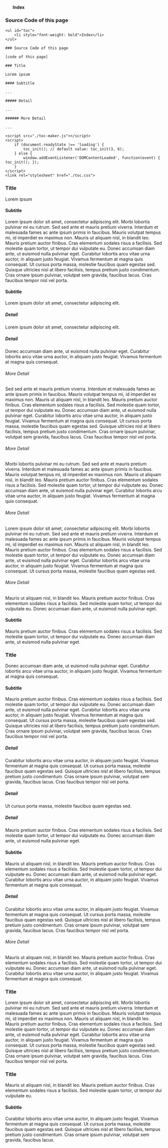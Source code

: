 <ul id="toc">
    <li style="font-weight: bold">Index</li>
</ul>

### Source Code of this page

```
<ul id="toc">
    <li style="font-weight: bold">Index</li>
</ul>

### Source Code of this page

[code of this page]

### Title

Lorem ipsum

#### Subtitle

...

##### Detail

...

###### More Detail

...

<script src="./toc-maker.js"></script>
<script>
    if (document.readyState !== 'loading') {
        toc_init(); // default value: toc_init(3, 6);
    } else {
        window.addEventListener('DOMContentLoaded', function(event) { toc_init(); });
    }
</script>
<link rel="stylesheet" href="./toc.css">
```

### Title

Lorem ipsum

#### Subtitle

Lorem ipsum dolor sit amet, consectetur adipiscing elit. Morbi lobortis pulvinar mi eu rutrum. Sed sed ante et mauris pretium viverra. Interdum et malesuada fames ac ante ipsum primis in faucibus. Mauris volutpat tempus mi, id imperdiet ex maximus non. Mauris ut aliquam nisl, in blandit leo. Mauris pretium auctor finibus. Cras elementum sodales risus a facilisis. Sed molestie quam tortor, ut tempor dui vulputate eu. Donec accumsan diam ante, ut euismod nulla pulvinar eget. Curabitur lobortis arcu vitae urna auctor, in aliquam justo feugiat. Vivamus fermentum at magna quis consequat. Ut cursus porta massa, molestie faucibus quam egestas sed. Quisque ultricies nisl at libero facilisis, tempus pretium justo condimentum. Cras ornare ipsum pulvinar, volutpat sem gravida, faucibus lacus. Cras faucibus tempor nisl vel porta.

#### Subtitle

Lorem ipsum dolor sit amet, consectetur adipiscing elit.

##### Detail

Lorem ipsum dolor sit amet, consectetur adipiscing elit.

##### Detail

Donec accumsan diam ante, ut euismod nulla pulvinar eget. Curabitur lobortis arcu vitae urna auctor, in aliquam justo feugiat. Vivamus fermentum at magna quis consequat.

###### More Detail

Sed sed ante et mauris pretium viverra. Interdum et malesuada fames ac ante ipsum primis in faucibus. Mauris volutpat tempus mi, id imperdiet ex maximus non. Mauris ut aliquam nisl, in blandit leo. Mauris pretium auctor finibus. Cras elementum sodales risus a facilisis. Sed molestie quam tortor, ut tempor dui vulputate eu. Donec accumsan diam ante, ut euismod nulla pulvinar eget. Curabitur lobortis arcu vitae urna auctor, in aliquam justo feugiat. Vivamus fermentum at magna quis consequat. Ut cursus porta massa, molestie faucibus quam egestas sed. Quisque ultricies nisl at libero facilisis, tempus pretium justo condimentum. Cras ornare ipsum pulvinar, volutpat sem gravida, faucibus lacus. Cras faucibus tempor nisl vel porta.

###### More Detail

Morbi lobortis pulvinar mi eu rutrum. Sed sed ante et mauris pretium viverra. Interdum et malesuada fames ac ante ipsum primis in faucibus. Mauris volutpat tempus mi, id imperdiet ex maximus non. Mauris ut aliquam nisl, in blandit leo. Mauris pretium auctor finibus. Cras elementum sodales risus a facilisis. Sed molestie quam tortor, ut tempor dui vulputate eu. Donec accumsan diam ante, ut euismod nulla pulvinar eget. Curabitur lobortis arcu vitae urna auctor, in aliquam justo feugiat. Vivamus fermentum at magna quis consequat.

###### More Detail

Lorem ipsum dolor sit amet, consectetur adipiscing elit. Morbi lobortis pulvinar mi eu rutrum. Sed sed ante et mauris pretium viverra. Interdum et malesuada fames ac ante ipsum primis in faucibus. Mauris volutpat tempus mi, id imperdiet ex maximus non. Mauris ut aliquam nisl, in blandit leo. Mauris pretium auctor finibus. Cras elementum sodales risus a facilisis. Sed molestie quam tortor, ut tempor dui vulputate eu. Donec accumsan diam ante, ut euismod nulla pulvinar eget. Curabitur lobortis arcu vitae urna auctor, in aliquam justo feugiat. Vivamus fermentum at magna quis consequat. Ut cursus porta massa, molestie faucibus quam egestas sed.

###### More Detail

Mauris ut aliquam nisl, in blandit leo. Mauris pretium auctor finibus. Cras elementum sodales risus a facilisis. Sed molestie quam tortor, ut tempor dui vulputate eu. Donec accumsan diam ante, ut euismod nulla pulvinar eget.

#### Subtitle

Mauris pretium auctor finibus. Cras elementum sodales risus a facilisis. Sed molestie quam tortor, ut tempor dui vulputate eu. Donec accumsan diam ante, ut euismod nulla pulvinar eget.

### Title

Donec accumsan diam ante, ut euismod nulla pulvinar eget. Curabitur lobortis arcu vitae urna auctor, in aliquam justo feugiat. Vivamus fermentum at magna quis consequat.

#### Subtitle

Mauris pretium auctor finibus. Cras elementum sodales risus a facilisis. Sed molestie quam tortor, ut tempor dui vulputate eu. Donec accumsan diam ante, ut euismod nulla pulvinar eget. Curabitur lobortis arcu vitae urna auctor, in aliquam justo feugiat. Vivamus fermentum at magna quis consequat. Ut cursus porta massa, molestie faucibus quam egestas sed. Quisque ultricies nisl at libero facilisis, tempus pretium justo condimentum. Cras ornare ipsum pulvinar, volutpat sem gravida, faucibus lacus. Cras faucibus tempor nisl vel porta.

##### Detail

Curabitur lobortis arcu vitae urna auctor, in aliquam justo feugiat. Vivamus fermentum at magna quis consequat. Ut cursus porta massa, molestie faucibus quam egestas sed. Quisque ultricies nisl at libero facilisis, tempus pretium justo condimentum. Cras ornare ipsum pulvinar, volutpat sem gravida, faucibus lacus. Cras faucibus tempor nisl vel porta.

##### Detail

Ut cursus porta massa, molestie faucibus quam egestas sed.

##### Detail

Mauris pretium auctor finibus. Cras elementum sodales risus a facilisis. Sed molestie quam tortor, ut tempor dui vulputate eu. Donec accumsan diam ante, ut euismod nulla pulvinar eget.

#### Subtitle

Mauris ut aliquam nisl, in blandit leo. Mauris pretium auctor finibus. Cras elementum sodales risus a facilisis. Sed molestie quam tortor, ut tempor dui vulputate eu. Donec accumsan diam ante, ut euismod nulla pulvinar eget. Curabitur lobortis arcu vitae urna auctor, in aliquam justo feugiat. Vivamus fermentum at magna quis consequat.

##### Detail

Curabitur lobortis arcu vitae urna auctor, in aliquam justo feugiat. Vivamus fermentum at magna quis consequat. Ut cursus porta massa, molestie faucibus quam egestas sed. Quisque ultricies nisl at libero facilisis, tempus pretium justo condimentum. Cras ornare ipsum pulvinar, volutpat sem gravida, faucibus lacus. Cras faucibus tempor nisl vel porta.

###### More Detail

Mauris ut aliquam nisl, in blandit leo. Mauris pretium auctor finibus. Cras elementum sodales risus a facilisis. Sed molestie quam tortor, ut tempor dui vulputate eu. Donec accumsan diam ante, ut euismod nulla pulvinar eget. Curabitur lobortis arcu vitae urna auctor, in aliquam justo feugiat. Vivamus fermentum at magna quis consequat.

### Title

Lorem ipsum dolor sit amet, consectetur adipiscing elit. Morbi lobortis pulvinar mi eu rutrum. Sed sed ante et mauris pretium viverra. Interdum et malesuada fames ac ante ipsum primis in faucibus. Mauris volutpat tempus mi, id imperdiet ex maximus non. Mauris ut aliquam nisl, in blandit leo. Mauris pretium auctor finibus. Cras elementum sodales risus a facilisis. Sed molestie quam tortor, ut tempor dui vulputate eu. Donec accumsan diam ante, ut euismod nulla pulvinar eget. Curabitur lobortis arcu vitae urna auctor, in aliquam justo feugiat. Vivamus fermentum at magna quis consequat. Ut cursus porta massa, molestie faucibus quam egestas sed. Quisque ultricies nisl at libero facilisis, tempus pretium justo condimentum. Cras ornare ipsum pulvinar, volutpat sem gravida, faucibus lacus. Cras faucibus tempor nisl vel porta.

### Title

Mauris ut aliquam nisl, in blandit leo. Mauris pretium auctor finibus. Cras elementum sodales risus a facilisis. Sed molestie quam tortor, ut tempor dui vulputate eu.

#### Subtitle

Curabitur lobortis arcu vitae urna auctor, in aliquam justo feugiat. Vivamus fermentum at magna quis consequat. Ut cursus porta massa, molestie faucibus quam egestas sed. Quisque ultricies nisl at libero facilisis, tempus pretium justo condimentum. Cras ornare ipsum pulvinar, volutpat sem gravida, faucibus lacus.

<script src="./toc-maker.js"></script>
<script>
    if (document.readyState !== 'loading') {
        toc_init(); // default value: toc_init(3, 6);
    } else {
        window.addEventListener('DOMContentLoaded', function(event) { toc_init(); });
    }
</script>
<link rel="stylesheet" href="./toc.css">